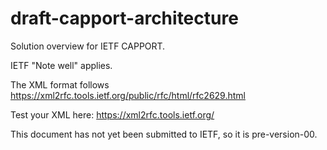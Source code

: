 # draft-capport-architecture
Solution overview for IETF CAPPORT.

IETF "Note well" applies.

The XML format follows https://xml2rfc.tools.ietf.org/public/rfc/html/rfc2629.html

Test your XML here: https://xml2rfc.tools.ietf.org/

This document has not yet been submitted to IETF, so it is pre-version-00.



